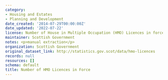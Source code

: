 ```yaml
---
category:
- Housing and Estates
- Planning and Development
date_created: '2014-07-29T00:00:00Z'
date_updated: '2022-07-22'
license: Number of House in Multiple Occupation (HMO) Licences in force at 31 March.
maintainer: Scottish Government
notes: <p>manual extraction</p>
organization: Scottish Government
original_dataset_link: http://statistics.gov.scot/data/hmo-licences
records: null
resources: []
schema: default
title: Number of HMO Licences in Force
---
```

